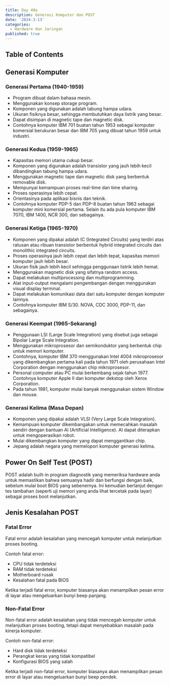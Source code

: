 ```yaml
---
title: Day 48a
description: Generasi Komputer dan POST
date: '2024-3-13'
categories:
  - Hardware dan Jaringan
published: true
---
```


## Table of Contents

## Generasi Komputer

### Generasi Pertama (1940-1959)

- Program dibuat dalam bahasa mesin.
- Menggunakan konsep storage program.
- Komponen yang digunakan adalah tabung hampa udara.
- Ukuran fisiknya besar, sehingga membutuhkan daya listrik yang besar.
- Dapat disimpan di magnetic tape dan magnetic disk.
- Contohnya komputer IBM 701 buatan tahun 1953 sebagai komputer komersial berukuran besar dan IBM 705 yang dibuat tahun 1959 untuk industri.

### Generasi Kedua (1959-1965)

- Kapasitas memori utama cukup besar.
- Komponen yang digunakan adalah transistor yang jauh lebih kecil dibandingkan tabung hampa udara.
- Menggunakan magnetic tape dan magnetic disk yang berbentuk removable disk.
- Mempunyai kemampuan proses real-time dan time sharing.
- Proses operasinya lebih cepat.
- Orientasinya pada aplikasi bisnis dan teknik.
- Contohnya komputer PDP-5 dan PDP-8 buatan tahun 1963 sebagai komputer mini komersial pertama. Selain itu ada pula komputer IBM 7070, IBM 1400, NCR 300, dan sebagainya.

### Generasi Ketiga (1965-1970)

- Komponen yang dipakai adalah IC (Integrated Circuits) yang terdiri atas ratusan atau ribuan transistor berbentuk hybrid integrated circuits dan monolithic integrated circuits.
- Proses operasinya jauh lebih cepat dan lebih tepat, kapasitas memori komputer jauh lebih besar.
- Ukuran fisik jauh lebih kecil sehingga penggunaan listrik lebih hemat.
- Menggunakan magnetic disk yang sifatnya random access.
- Dapat melakukan multiprocessing dan multiprogramming.
- Alat input-output mengalami pengembangan dengan menggunakan visual display terminal.
- Dapat melakukan komunikasi data dari satu komputer dengan komputer lainnya.
- Contohnya komputer IBM S/30. NOVA, CDC 3000, PDP-11, dan sebagainya.

### Generasi Keempat (1965-Sekarang)

- Penggunaan LSI (Large Scale Integration) yang disebut juga sebagai Bipolar Large Scale Integration.
- Menggunakan mikroprosesor dan semikonduktor yang berbentuk chip untuk memori komputer.
- Contohnya, komputer IBM 370 menggunakan Intel 4004 mikroprosesor yang dikembangkan pertama kali pada tahun 1971 oleh perusahaan Intel Corporation dengan menggunakan chip mikroprosesor.
- Personal computer atau PC mulai berkembang sejak tahun 1977. Contohnya komputer Apple II dan komputer dekstop oleh Xerox Corporation.
- Pada tahun 1981, komputer mulai banyak menggunakan sistem Window dan mouse.

### Generasi Kelima (Masa Depan)

- Komponen yang dipakai adalah VLSI (Very Large Scale Integration).
- Kemampuan komputer dikembangakan untuk memecahkan masalah sendiri dengan bantuan AI (Artificial Intelligence). AI dapat diterapkan untuk mengoperasikan robot.
- Mulai dikembangkan komputer yang dapat menggantikan chip.
- Jepang adalah negara yang memelopori komputer generasi kelima.

## Power On Self Test (POST)

POST adalah built-in program diagnostik yang memeriksa hardware anda untuk memastikan bahwa semuanya hadir dan berfungsi dengan baik, sebelum mulai boot BIOS yang sebenernya. Ini kemudian berlanjut dengan tes tambahan (seperti uji memori yang anda lihat tercetak pada layar) sebagai proses boot melanjutkan.

## Jenis Kesalahan POST

### Fatal Error

Fatal error adalah kesalahan yang mencegah komputer untuk melanjutkan proses booting.

Contoh fatal error:

- CPU tidak terdeteksi
- RAM tidak terdeteksi
- Motherboard rusak
- Kesalahan fatal pada BIOS

Ketika terjadi fatal error, komputer biasanya akan menampilkan pesan error di layar atau mengeluarkan bunyi beep panjang.

### Non-Fatal Error

Non-fatal error adalah kesalahan yang tidak mencegah komputer untuk melanjutkan proses booting, tetapi dapat menyebabkan masalah pada kinerja komputer.

Contoh non-fatal error:

- Hard disk tidak terdeteksi
- Perangkat keras yang tidak kompatibel
- Konfigurasi BIOS yang salah

Ketika terjadi non-fatal error, komputer biasanya akan menampilkan pesan error di layar atau mengeluarkan bunyi beep pendek.
